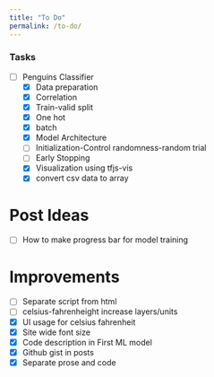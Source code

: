```yaml
---
title: "To Do"
permalink: /to-do/
---
```

### Tasks

- [ ] Penguins Classifier
    - [x] Data preparation
    - [x] Correlation
    - [x] Train-valid split
    - [x] One hot
    - [x] batch
    - [x] Model Architecture
    - [ ] Initialization-Control randomness-random trial
    - [ ] Early Stopping
    - [x] Visualization using tfjs-vis
    - [x] convert csv data to array
# Post Ideas
- [ ] How to make progress bar for model training
# Improvements
- [ ] Separate script from html
- [ ] celsius-fahrenheight increase layers/units
- [x] UI usage for celsius fahrenheit
- [x] Site wide font size
- [x] Code description in First ML model
- [x] Github gist in posts
- [X] Separate prose and code